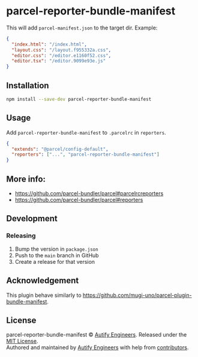 # parcel-reporter-bundle-manifest

This will add `parcel-manifest.json` to the target dir. Example:

```json
{
  "index.html": "/index.html",
  "layout.css": "/layout.f955332a.css",
  "editor.css": "/editor.e1160f52.css",
  "editor.tsx": "/editor.9099e93e.js"
}
```

## Installation

```sh
npm install --save-dev parcel-reporter-bundle-manifest
```

## Usage

Add `parcel-reporter-bundle-manifest` to `.parcelrc` in `reporters`.

```json
{
  "extends": "@parcel/config-default",
  "reporters": ["...", "parcel-reporter-bundle-manifest"]
}
```

## More info:

- https://github.com/parcel-bundler/parcel#parcelrcreporters
- https://github.com/parcel-bundler/parcel#reporters

## Development

### Releasing

1. Bump the version in `package.json`
2. Push to the `main` branch in GitHub
3. Create a release for that version

## Acknowledgement

This plugin behave similarly to https://github.com/mugi-uno/parcel-plugin-bundle-manifest.

## License

parcel-reporter-bundle-manifest © [Autify Engineers](https://github.com/autifyhq). Released under the [MIT License](LICENSE).<br/>
Authored and maintained by [Autify Engineers](https://github.com/autifyhq) with help from [contributors](https://github.com/autifyhq/parcel-reporter-bundle-manifest/graphs/contributors).
